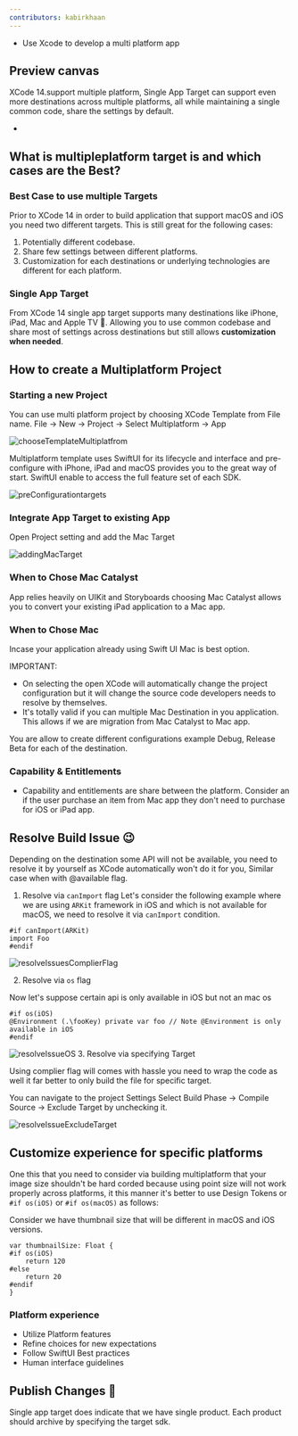 ```yaml
---
contributors: kabirkhaan
---
```


- Use Xcode to develop a multi platform app

## Preview canvas

XCode 14.support multiple platform, Single App Target can support even more destinations across multiple platforms, all while maintaining a single common code,
share the settings by default.

- 

## What is multipleplatform target is and which cases are the Best?

### Best Case to use multiple Targets

Prior to XCode 14 in order to build application that support macOS and iOS you need two different targets. This is still great for the following cases:
 1. Potentially different codebase.
 2. Share few settings between different platforms.
 3. Customization for each destinations or underlying technologies are different for each platform.

### Single App Target

From XCode 14 single app target supports many destinations like iPhone, iPad, Mac and Apple TV 💪. Allowing you to use common codebase and share most of settings
across destinations but still allows **customization when needed**.

## How to create a Multiplatform Project

### Starting a new Project
You can use multi platform project by choosing XCode Template from File name.
File -> New -> Project -> Select Multiplatform -> App

![chooseTemplateMultiplatfrom](../../../images/notes/wwdc22/110428/chooseTemplateMultiplatfrom.png)

Multiplatform template uses SwiftUI for its lifecycle and interface and pre-configure with iPhone, iPad and macOS provides you to the great way of start.
SwiftUI enable to access the full feature set of each SDK.

![preConfigurationtargets](../../../images/notes/wwdc22/110428/preConfigurationtargets.png)

### Integrate App Target to existing App
Open Project setting and add the Mac Target

![addingMacTarget](../../../images/notes/wwdc22/110428/addingMacTarget.png)

### When to Chose Mac Catalyst

App relies heavily on UIKit and Storyboards choosing Mac Catalyst allows you to convert your existing iPad application to a Mac app.

### When to Chose Mac

Incase your application already using Swift UI Mac is best option.

IMPORTANT:
- On selecting the open XCode will automatically change the project configuration but it will change the source code developers needs to resolve by themselves.
- It's totally valid if you can multiple Mac Destination in you application. This allows if we are migration from Mac Catalyst to Mac app.

You are allow to create different configurations example Debug, Release Beta for each of the destination.

### Capability & Entitlements
- Capability and entitlements are share between the platform. Consider an if the user purchase an item from Mac app they don't need to purchase for iOS or iPad  app.

## Resolve Build Issue 😉

Depending on the destination some API will not be available, you need to resolve it by yourself as XCode automatically won't do it for you, Similar case when with @available flag.

1. Resolve via `canImport` flag
Let's consider the following example where we are using `ARKit` framework in iOS and which is not available for macOS,  we need to resolve it via `canImport` condition.

```
#if canImport(ARKit)
import Foo
#endif
```

![resolveIssuesComplierFlag](../../../images/notes/wwdc22/110428/resolveIssuesComplierFlag.png)

2. Resolve via `os` flag



Now let's suppose certain api is only available in iOS but not an mac os 

```
#if os(iOS)
@Environment (.\fooKey) private var foo // Note @Environment is only available in iOS
#endif
```

![resolveIssueOS](../../../images/notes/wwdc22/110428/resolveIssueOS.png)
3. Resolve via specifying Target

Using complier flag will comes with hassle you need to wrap the code as well it far better to only build the file for specific target.

You can navigate to the project Settings
Select Build Phase -> Compile Source -> Exclude Target by unchecking it.

![resolveIssueExcludeTarget](../../../images/notes/wwdc22/110428/resolveIssueExcludeTarget.png)

## Customize experience for specific platforms 

One this that you need to consider via building multiplatform that your image size shouldn't be hard corded because using point size will not work properly across platforms, it this manner it's better to use Design Tokens or `#if os(iOS)` or `#if os(macOS)` as follows:

Consider we have thumbnail size that will be different in macOS and iOS versions.

```
var thumbnailSize: Float {
#if os(iOS)
    return 120
#else 
    return 20
#endif
}

```

### Platform experience

- Utilize Platform features
- Refine choices for new expectations
- Follow SwiftUI Best practices
- Human interface guidelines

## Publish Changes 🚀

Single app target does indicate that we have single product. Each product should archive by specifying the target sdk.

